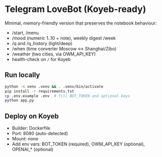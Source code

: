 # Telegram LoveBot (Koyeb-ready)

Minimal, memory-friendly version that preserves the notebook behaviour:
- /start, /menu
- /mood (numeric 1..10 + note), weekly digest /week
- /q and /q_history (light/deep)
- /when (time converter Moscow ↔ Shanghai/Zibo)
- /weather (two cities, via OWM_API_KEY)
- health-check on `/` for Koyeb

## Run locally
```bash
python -m venv .venv && . .venv/bin/activate
pip install -r requirements.txt
cp .env.example .env  # fill BOT_TOKEN and optional keys
python app.py
```

## Deploy on Koyeb
- Builder: Dockerfile
- Port: 8080 (auto-detected)
- Mount: none
- Add env vars: BOT_TOKEN (required), OWM_API_KEY (optional), OPENAI_* (optional)
